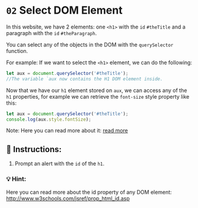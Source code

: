 # `02` Select DOM Element

In this website, we have 2 elements: one `<h1>` with the `id` `#theTitle` and a paragraph with the `id` `#theParagraph`.

You can select any of the objects in the DOM with the `querySelector` function. 

For example: If we want to select the `<h1>` element, we can do the following:

```js
let aux = document.querySelector('#theTitle');
//The variable `aux now contains the H1 DOM element inside.
```

Now that we have our `h1` element stored on `aux`, we can access any of the `h1` properties, for example we can retrieve the `font-size` style property like this:

```js
let aux = document.querySelector('#theTitle');
console.log(aux.style.fontSize);
```


Note: Here you can read more about it: [read more](https://www.w3schools.com/jsref/prop_style_fontsize.asp)

## 📝 Instructions:

1. Prompt an alert with the `id` of the `h1`.

### 💡 Hint:

Here you can read more about the id property of any DOM element: http://www.w3schools.com/jsref/prop_html_id.asp
